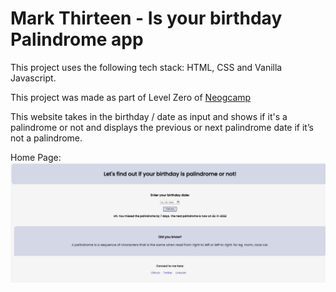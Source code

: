 # Mark Thirteen - Is your birthday Palindrome app

This project uses the following tech stack: HTML, CSS and Vanilla Javascript.  

This project was made as part of Level Zero of [Neogcamp](www.neog.camp)

This website takes in the birthday / date as input and shows if it's a palindrome or not and displays the previous or next palindrome date if it’s not a palindrome.

Home Page:
![Home page](https://github.com/swapnilbawane/palindrome-bdayv1/blob/main/screenshot/m13-home.png?raw=true)

